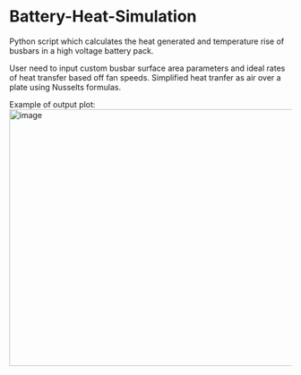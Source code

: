# Battery-Heat-Simulation
Python script which calculates the heat generated and temperature rise of busbars in a high voltage battery pack.

User need to input custom busbar surface area parameters and ideal rates of heat transfer based off fan speeds. Simplified heat tranfer as air over a plate using Nusselts formulas.

Example of output plot:
<img width="597" height="459" alt="image" src="https://github.com/user-attachments/assets/3609225d-b8e5-4dcf-9c52-bbe47b660016" />
